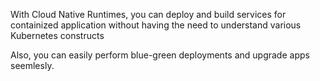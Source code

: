 With Cloud Native Runtimes, you can deploy and build services for containized application without having the need to understand various Kubernetes constructs

Also, you can easily perform blue-green deployments and upgrade apps seemlesly.
